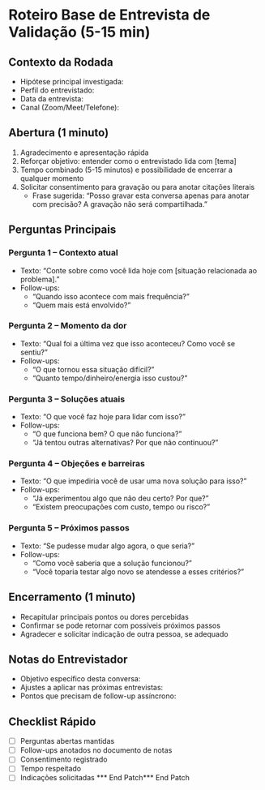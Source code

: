 # Roteiro Base de Entrevista de Validação (5-15 min)

## Contexto da Rodada

- Hipótese principal investigada:
- Perfil do entrevistado:
- Data da entrevista:
- Canal (Zoom/Meet/Telefone):

## Abertura (1 minuto)

1. Agradecimento e apresentação rápida
2. Reforçar objetivo: entender como o entrevistado lida com [tema]
3. Tempo combinado (5-15 minutos) e possibilidade de encerrar a qualquer momento
4. Solicitar consentimento para gravação ou para anotar citações literais
   - Frase sugerida: “Posso gravar esta conversa apenas para anotar com precisão? A gravação não será compartilhada.”

## Perguntas Principais

### Pergunta 1 – Contexto atual
- Texto: “Conte sobre como você lida hoje com [situação relacionada ao problema].”
- Follow-ups:
  - “Quando isso acontece com mais frequência?”
  - “Quem mais está envolvido?”

### Pergunta 2 – Momento da dor
- Texto: “Qual foi a última vez que isso aconteceu? Como você se sentiu?”
- Follow-ups:
  - “O que tornou essa situação difícil?”
  - “Quanto tempo/dinheiro/energia isso custou?”

### Pergunta 3 – Soluções atuais
- Texto: “O que você faz hoje para lidar com isso?”
- Follow-ups:
  - “O que funciona bem? O que não funciona?”
  - “Já tentou outras alternativas? Por que não continuou?”

### Pergunta 4 – Objeções e barreiras
- Texto: “O que impediria você de usar uma nova solução para isso?”
- Follow-ups:
  - “Já experimentou algo que não deu certo? Por que?”
  - “Existem preocupações com custo, tempo ou risco?”

### Pergunta 5 – Próximos passos
- Texto: “Se pudesse mudar algo agora, o que seria?”
- Follow-ups:
  - “Como você saberia que a solução funcionou?”
  - “Você toparia testar algo novo se atendesse a esses critérios?”

## Encerramento (1 minuto)

- Recapitular principais pontos ou dores percebidas
- Confirmar se pode retornar com possíveis próximos passos
- Agradecer e solicitar indicação de outra pessoa, se adequado

## Notas do Entrevistador

- Objetivo específico desta conversa:
- Ajustes a aplicar nas próximas entrevistas:
- Pontos que precisam de follow-up assíncrono:

## Checklist Rápido

- [ ] Perguntas abertas mantidas
- [ ] Follow-ups anotados no documento de notas
- [ ] Consentimento registrado
- [ ] Tempo respeitado
- [ ] Indicações solicitadas
*** End Patch*** End Patch
